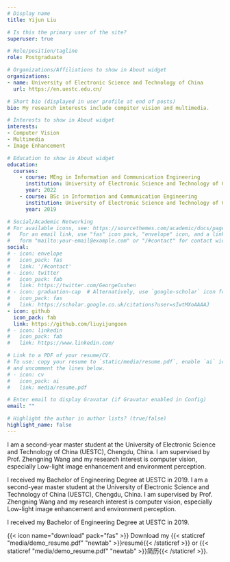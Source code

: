```yaml
---
# Display name
title: Yijun Liu

# Is this the primary user of the site?
superuser: true

# Role/position/tagline
role: Postgraduate

# Organizations/Affiliations to show in About widget
organizations:
- name: University of Electronic Science and Technology of China
  url: https://en.uestc.edu.cn/

# Short bio (displayed in user profile at end of posts)
bio: My research interests include compiter vision and multimedia.

# Interests to show in About widget
interests:
- Computer Vision
- Multimedia
- Image Enhancement

# Education to show in About widget
education:
  courses:
    - course: MEng in Information and Communication Engineering
      institution: University of Electronic Science and Technology of China
      year: 2022  
    - course: BSc in Information and Communication Engineering
      institution: University of Electronic Science and Technology of China
      year: 2019

# Social/Academic Networking
# For available icons, see: https://sourcethemes.com/academic/docs/page-builder/#icons
#   For an email link, use "fas" icon pack, "envelope" icon, and a link in the
#   form "mailto:your-email@example.com" or "/#contact" for contact widget.
social:
# - icon: envelope
#   icon_pack: fas
#   link: '/#contact'
# - icon: twitter
#   icon_pack: fab
#   link: https://twitter.com/GeorgeCushen
# - icon: graduation-cap  # Alternatively, use `google-scholar` icon from `ai` icon pack
#   icon_pack: fas
#   link: https://scholar.google.co.uk/citations?user=sIwtMXoAAAAJ
- icon: github
  icon_pack: fab
  link: https://github.com/liuyijungoon
# - icon: linkedin
#   icon_pack: fab
#   link: https://www.linkedin.com/

# Link to a PDF of your resume/CV.
# To use: copy your resume to `static/media/resume.pdf`, enable `ai` icons in `params.toml`, 
# and uncomment the lines below.
# - icon: cv
#   icon_pack: ai
#   link: media/resume.pdf

# Enter email to display Gravatar (if Gravatar enabled in Config)
email: ""

# Highlight the author in author lists? (true/false)
highlight_name: false
---
```


I am a second-year master student at the University of Electronic Science and Technology of China (UESTC), Chengdu, China. I am supervised by Prof. Zhengning Wang and my research interest is computer vision, especially Low-light image enhancement and environment perception.

I received my Bachelor of Engineering Degree at UESTC in 2019.
I am a second-year master student at the University of Electronic Science and Technology of China (UESTC), Chengdu, China. I am supervised by Prof. Zhengning Wang and my research interest is computer vision, especially Low-light image enhancement and environment perception.

I received my Bachelor of Engineering Degree at UESTC in 2019.

{{< icon name="download" pack="fas" >}} Download my {{< staticref "media/demo_resume.pdf" "newtab" >}}resumé{{< /staticref >}} or {{< staticref "media/demo_resume.pdf" "newtab" >}}简历{{< /staticref >}}.
